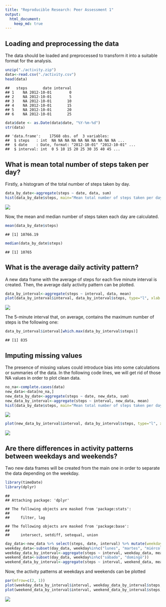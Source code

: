 ```yaml
---
title: "Reproducible Research: Peer Assessment 1"
output: 
  html_document:
    keep_md: true
---
```



## Loading and preprocessing the data

The data should be loaded and preprocessed to transform it into a suitable format for the analysis.

```r
unzip("./activity.zip")
data<-read.csv("./activity.csv")
head(data)
```

```
##   steps       date interval
## 1    NA 2012-10-01        0
## 2    NA 2012-10-01        5
## 3    NA 2012-10-01       10
## 4    NA 2012-10-01       15
## 5    NA 2012-10-01       20
## 6    NA 2012-10-01       25
```

```r
data$date <- as.Date(data$date, "%Y-%m-%d")
str(data)
```

```
## 'data.frame':	17568 obs. of  3 variables:
##  $ steps   : int  NA NA NA NA NA NA NA NA NA NA ...
##  $ date    : Date, format: "2012-10-01" "2012-10-01" ...
##  $ interval: int  0 5 10 15 20 25 30 35 40 45 ...
```


## What is mean total number of steps taken per day?

Firstly, a histogram of the total number of steps taken by day.

```r
data_by_date<-aggregate(steps ~ date, data, sum)
hist(data_by_date$steps, main="Mean total number of steps taken per day", xlab="Total steps per day", breaks = 30)
```

![](PA1_template_files/figure-html/unnamed-chunk-2-1.png)<!-- -->

Now, the mean and median number of steps taken each day are calculated.

```r
mean(data_by_date$steps)
```

```
## [1] 10766.19
```

```r
median(data_by_date$steps)
```

```
## [1] 10765
```

## What is the average daily activity pattern?

A new data frame with the average of steps for each five minute interval is created. Then, the average daily activity pattern can be plotted.

```r
data_by_interval<-aggregate(steps ~ interval, data, mean)
plot(data_by_interval$interval, data_by_interval$steps, type="l", xlab ="Interval", ylab = "Number of steps", main="Average of steps taken during five minute intervals")
```

![](PA1_template_files/figure-html/unnamed-chunk-4-1.png)<!-- -->

The 5-minute interval that, on average, contains the maximum number of steps is the following one:

```r
data_by_interval$interval[which.max(data_by_interval$steps)]
```

```
## [1] 835
```

## Imputing missing values

The presence of missing values could introduce bias into some calculations or summaries of the data. In the following code lines, we will get rid of those NA values in order to plot clean data.

```r
no_na<-complete.cases(data)
new_data<-data[no_na,]
new_data_by_date<-aggregate(steps ~ date, new_data, sum)
new_data_by_interval<-aggregate(steps ~ interval, new_data, mean)
hist(data_by_date$steps, main="Mean total number of steps taken per day", xlab="Total steps per day", breaks = 30, col = "green")
```

![](PA1_template_files/figure-html/unnamed-chunk-6-1.png)<!-- -->

```r
plot(new_data_by_interval$interval, data_by_interval$steps, type="l", xlab ="Interval", ylab = "Number of steps", main="Average of steps taken during five minute intervals", col="green")
```

![](PA1_template_files/figure-html/unnamed-chunk-6-2.png)<!-- -->


## Are there differences in activity patterns between weekdays and weekends?

Two new data frames will be created from the main one in order to separate the data depending on the weekday.

```r
library(timeDate)
library(dplyr)
```

```
## 
## Attaching package: 'dplyr'
```

```
## The following objects are masked from 'package:stats':
## 
##     filter, lag
```

```
## The following objects are masked from 'package:base':
## 
##     intersect, setdiff, setequal, union
```

```r
day_data<-new_data %>% select(steps, date, interval) %>% mutate(weekday=weekdays(date))
weekday_data<-subset(day_data, weekday%in%c("lunes", "martes", "miércoles", "jueves", "viernes"))
weekday_data_by_interval<-aggregate(steps ~ interval, weekday_data, mean)
weekend_data<-subset(day_data, weekday%in%c("sábado", "domingo"))
weekend_data_by_interval<-aggregate(steps ~ interval, weekend_data, mean)
```

Now, the activity patterns at weekdays and weekends can be plotted

```r
par(mfrow=c(2, 1))
plot(weekday_data_by_interval$interval, weekday_data_by_interval$steps, type="l", xlab ="Interval", ylab = "Number of steps", main="Average of steps taken during five minute intervals at weekdays")
plot(weekend_data_by_interval$interval, weekend_data_by_interval$steps, type="l", xlab ="Interval", ylab = "Number of steps", main="Average of steps taken during five minute intervals at the weekend")
```

![](PA1_template_files/figure-html/unnamed-chunk-8-1.png)<!-- -->
